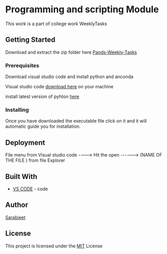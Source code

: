# Programming and scripting Module 

This work is a part of college work WeeklyTasks       



## Getting Started

Download and extract the zip folder here [Pands-Weekly-Tasks](https://github.com/sarabDevOps/pands-weeklyTasks/archive/main.zip)        

### Prerequisites

Download visual studio code and install python and anconda 

Visual studio code [download here](https://visualstudio.microsoft.com/downloads/) on your machine

install latest version of pyhton [here](https://www.python.org/downloads/) 



### Installing

Once you have downloaded the executable file click on it and it will automatic guide you for installation.           

## Deployment
File menu from Visual studio code ----> Hit the open ------>  (NAME OF THE FILE ) from file Explorer 

## Built With

* [VS CODE](https://code.visualstudio.com/) - code

## Author
          
[Sarabjeet ](https://github.com/sarabDevOps)

## License

This project is licensed under the [MIT](https://github.com/sarabDevOps/pands-weeklyTasks?tab=MIT-1-ov-file) License 
